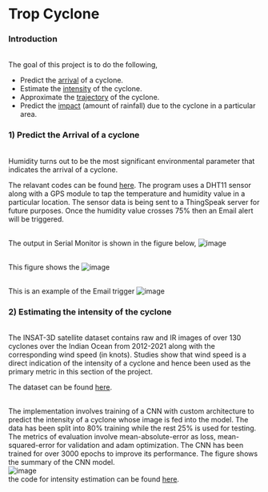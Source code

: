 # Trop Cyclone
<h3>Introduction</h3>
<br> The goal of this project is to do the following, <br>

*  Predict the [arrival]() of a cyclone.
*  Estimate the [intensity]() of the cyclone.
*  Approximate the [trajectory]() of the cyclone.
*  Predict the [impact]()  (amount of rainfall) due to the cyclone in a particular area.

<h3>1) Predict the Arrival of a cyclone</h3>
<br> Humidity turns out to be the most significant environmental parameter that indicates the arrival of a cyclone.

The relavant codes can be found [here](https://github.com/SIDDHARTH-S-001/tropical_cyclone/tree/main/Arrival/Using_DHT_and_Neo6M).
The program uses a DHT11 sensor along with a GPS module to tap the temperature and humidity value in a particular location. The sensor data is being sent to a ThingSpeak server for future purposes. Once the humidity value crosses 75% then an Email alert will be triggered.

<br> The output in Serial Monitor is shown in the figure below, 
![image](https://github.com/SIDDHARTH-S-001/tropical_cyclone/assets/73553742/38b06fa9-a2e7-4853-be1c-06f5530540b1)

<br> This figure shows the 
![image](https://github.com/SIDDHARTH-S-001/tropical_cyclone/assets/73553742/2a32dc4c-f34c-43ce-8f73-09d4fa87ac63)

<br> This is an example of the Email trigger
![image](https://github.com/SIDDHARTH-S-001/tropical_cyclone/assets/73553742/cc244234-4976-4300-83b0-010b209f82bd)

<h3>2) Estimating the intensity of the cyclone</h3>
<br> The INSAT-3D satellite dataset contains raw and IR images of over 130 cyclones over the Indian Ocean from 2012-2021 along with the corresponding wind speed (in knots). Studies show that wind speed is a direct indication of the intensity of a cyclone and hence been used as the primary metric in this section of the project. <br>

The dataset can be found [here](https://www.kaggle.com/datasets/sshubam/insat3d-infrared-raw-cyclone-images-20132021). 

<br> The implementation involves training of a CNN with custom architecture to predict the intensity of a cyclone whose image is fed into the model. The data has been split into 80% training while the rest 25% is used for testing. The metrics of evaluation involve mean-absolute-error as loss, mean-squared-error for validation and adam optimization. The CNN has been trained for over 3000 epochs to improve its performance. The figure shows the summary of the CNN model.
<br> ![image](https://github.com/SIDDHARTH-S-001/tropical_cyclone/assets/73553742/3b18e52a-b784-48db-923e-d9685f70cfe4)
<br> the code for intensity estimation can be found [here](https://github.com/SIDDHARTH-S-001/tropical_cyclone/tree/main/intensity_estimation_programs).



